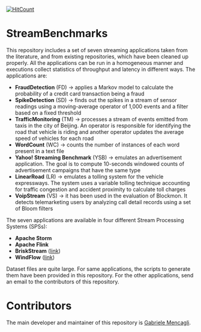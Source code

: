 [![HitCount](http://hits.dwyl.io/paragroup/streambenchmarks.svg)](https://github.com/ParaGroup/StreamBenchmarks)

# StreamBenchmarks

This repository includes a set of seven streaming applications taken from the literature, and from existing repositories, which have been cleaned up properly. All the applications can be run in a homogeneous manner and executions collect statistics of throughput and latency in different ways. The applications are:
* <strong>FraudDetection</strong> (FD) -> applies a Markov model to calculate the probability of a credit card transaction being a fraud
* <strong>SpikeDetection</strong> (SD) -> finds out the spikes in a stream of sensor readings using a moving-average operator of 1,000 events and a filter based on a fixed threshold
* <strong>TrafficMonitoring</strong> (TM) -> processes a stream of events emitted from taxis in the city of Beijing. An operator is responsible for identifying the road that vehicle is riding and another operator updates the average speed of vehicles for each road
* <strong>WordCount</strong> (WC) -> counts the number of instances of each word present in a text file
* <strong>Yahoo! Streaming Benchmark</strong> (YSB) -> emulates an advertisement application. The goal is to compute 10-seconds windowed counts of advertisement campaigns that have the same type
* <strong>LinearRoad</strong> (LR) -> emulates a tolling system for the vehicle expressways. The system uses a variable tolling technique accounting for traffic congestion and accident proximity to calculate toll charges
* <strong>VoipStream</strong> (VS) -> it has been used in the evaluation of Blockmon. It detects telemarketing users by analyzing call detail records using a set of Bloom filters

The seven applications are available in four different Stream Processing Systems (SPSs):
* <strong>Apache Storm</strong>
* <strong>Apache Flink</strong>
* <strong>BriskStream</strong> ([link](https://github.com/Xtra-Computing/briskstream))
* <strong>WindFlow</strong> ([link](https://github.com/ParaGroup/WindFlow))

Dataset files are quite large. For same applications, the scripts to generate them have been provided in this repository. For the other applications, send an email to the contributors of this repository.

# Contributors
The main developer and maintainer of this repository is [Gabriele Mencagli](mailto:mencagli@di.unipi.it).
